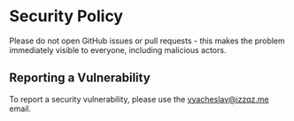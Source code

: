 # Security Policy

Please do not open GitHub issues or pull requests - this makes the problem immediately visible to everyone, including malicious actors.

## Reporting a Vulnerability

To report a security vulnerability, please use the vyacheslav@izzqz.me email.
